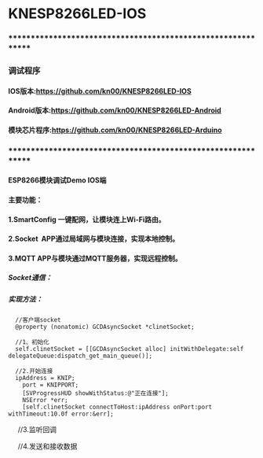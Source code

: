 # KNESP8266LED-IOS
### ************************************************************
### 调试程序
#### IOS版本:https://github.com/kn00/KNESP8266LED-IOS
#### Android版本:https://github.com/kn00/KNESP8266LED-Android
#### 模块芯片程序:https://github.com/kn00/KNESP8266LED-Arduino
### ************************************************************

#### ESP8266模块调试Demo IOS端
#### 主要功能：
#### 1.SmartConfig 一键配网，让模块连上Wi-Fi路由。
#### 2.Socket  APP通过局域网与模块连接，实现本地控制。
#### 3.MQTT  APP与模块通过MQTT服务器，实现远程控制。




##### Socket通信：

##### 实现方法：

      //客户端socket
      @property (nonatomic) GCDAsyncSocket *clinetSocket;

      //1、初始化
      self.clinetSocket = [[GCDAsyncSocket alloc] initWithDelegate:self delegateQueue:dispatch_get_main_queue()];
      
      //2.开始连接
      ipAddress = KNIP;
        port = KNIPPORT;
        [SVProgressHUD showWithStatus:@"正在连接"];
        NSError *err;
        [self.clinetSocket connectToHost:ipAddress onPort:port withTimeout:10.0f error:&err];
        
      //3.监听回调
      
      //4.发送和接收数据


